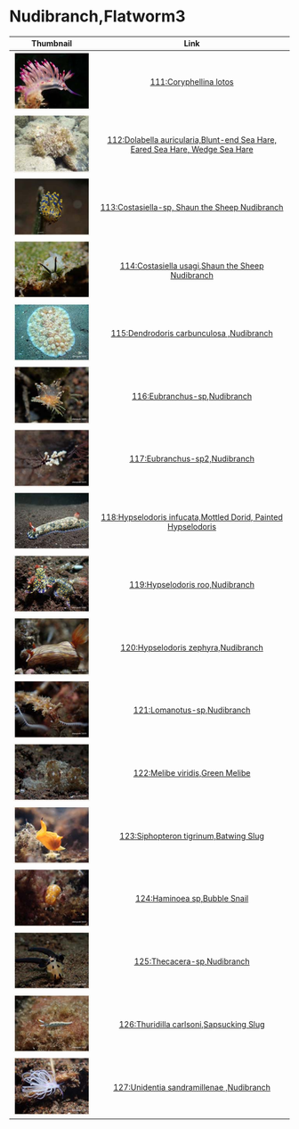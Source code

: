# Nudibranch,Flatworm3

| Thumbnail | Link |
| :---: | :---: |
| ![](../../.gitbook/assets/small-coryphellina-lotos.jpg)   | [111:Coryphellina lotos](111-coryphellina-lotos.md) |
| ![](../../.gitbook/assets/small-dolabella-auricularia.jpg)  | [112:Dolabella auricularia,Blunt-end Sea Hare, Eared Sea Hare, Wedge Sea Hare](112-dolabella-auricularia-blunt-end-sea-hare-eared-sea-hare-wedge-sea-hare.md) |
| ![](../../.gitbook/assets/small-costasiella-sp.jpg)  | [113:Costasiella-sp, Shaun the Sheep Nudibranch](113-costasiella-sp-shaun-the-sheep-nudibranch.md) |
| ![](../../.gitbook/assets/costasiella-usagi.jpg)  | [114:Costasiella usagi,Shaun the Sheep Nudibranch](114-costasiella-usagi-shaun-the-sheep-nudibranch.md) |
| ![](../../.gitbook/assets/small-dendrodoris-carbunculosa.jpg)  | [115:Dendrodoris carbunculosa ,Nudibranch](115-dendrodoris-carbunculosa-nudibranch.md) |
| ![](../../.gitbook/assets/small-eubranchus-sp.jpg)  | [116:Eubranchus-sp,Nudibranch](116-eubranchus-sp-nudibranch.md) |
| ![](../../.gitbook/assets/small-eubranchus-sp2.jpg)  | [117:Eubranchus-sp2,Nudibranch](117-eubranchus-sp2-nudibranch.md) |
| ![](../../.gitbook/assets/small-hypselodoris-infucata2.jpg)  | [118:Hypselodoris infucata,Mottled Dorid, Painted Hypselodoris](118-hypselodoris-infucata-mottled-dorid-painted-hypselodoris.md) |
| ![](../../.gitbook/assets/small-hypselodoris-roo.jpg)  | [119:Hypselodoris roo,Nudibranch](119-hypselodoris-roo-nudibranch.md) |
| ![](../../.gitbook/assets/small-hypselodoris-zephyra.jpg)  | [120:Hypselodoris zephyra,Nudibranch](120-hypselodoris-zephyra-nudibranch.md) |
| ![](../../.gitbook/assets/small-lomanotus-sp.jpg)  | [121:Lomanotus-sp,Nudibranch](121-lomanotus-sp-nudibranch.md) |
| ![](../../.gitbook/assets/small-melibe-viridis.jpg)  | [122:Melibe viridis,Green Melibe](122-melibe-viridis-green-melibe.md) |
| ![](../../.gitbook/assets/small-siphopteron-tigrinum.jpg)  | [123:Siphopteron tigrinum,Batwing Slug](123-siphopteron-tigrinum-batwing-slug.md) |
| ![](../../.gitbook/assets/small-haminoea-sp%20%281%29.jpg)  | [124:Haminoea sp,Bubble Snail](124-tambja-morosa-gloomy-nudibranch.md) |
| ![](../../.gitbook/assets/small-thecacera-sp.jpg)  | [125:Thecacera-sp,Nudibranch](125-thecacera-sp-nudibranch.md) |
| ![](../../.gitbook/assets/small-thuridilla-carlsoni.jpg)  | [126:Thuridilla carlsoni,Sapsucking Slug](126-thuridilla-carlsoni-sapsucking-slug.md) |
| ![](../../.gitbook/assets/small-unidentia-sandramillenae.jpg)  | [127:Unidentia sandramillenae ,Nudibranch](127-unidentia-sandramillenae-nudibranch.md) |

